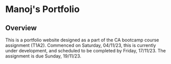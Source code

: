 # Manoj's Portfolio

## Overview
This is a portfolio website designed as a part of the CA bootcamp course assignment (T1A2). Commenced on Saturday, 04/11/23, this is currently under development, and scheduled to be completed by Friday, 17/11/23. The assignment is due Sunday, 19/11/23.